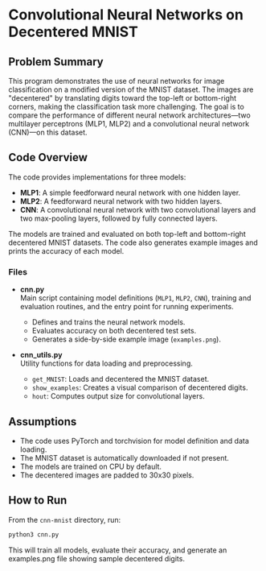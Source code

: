 # Convolutional Neural Networks on Decentered MNIST

## Problem Summary

This program demonstrates the use of neural networks for image classification on a modified version of the MNIST dataset. The images are "decentered" by translating digits toward the top-left or bottom-right corners, making the classification task more challenging. The goal is to compare the performance of different neural network architectures—two multilayer perceptrons (MLP1, MLP2) and a convolutional neural network (CNN)—on this dataset.

## Code Overview

The code provides implementations for three models:
- **MLP1**: A simple feedforward neural network with one hidden layer.
- **MLP2**: A feedforward neural network with two hidden layers.
- **CNN**: A convolutional neural network with two convolutional layers and two max-pooling layers, followed by fully connected layers.

The models are trained and evaluated on both top-left and bottom-right decentered MNIST datasets. The code also generates example images and prints the accuracy of each model.

### Files

- **cnn.py**  
  Main script containing model definitions (`MLP1`, `MLP2`, `CNN`), training and evaluation routines, and the entry point for running experiments.  
  - Defines and trains the neural network models.
  - Evaluates accuracy on both decentered test sets.
  - Generates a side-by-side example image (`examples.png`).

- **cnn_utils.py**  
  Utility functions for data loading and preprocessing.  
  - `get_MNIST`: Loads and decentered the MNIST dataset.
  - `show_examples`: Creates a visual comparison of decentered digits.
  - `hout`: Computes output size for convolutional layers.

## Assumptions

- The code uses PyTorch and torchvision for model definition and data loading.
- The MNIST dataset is automatically downloaded if not present.
- The models are trained on CPU by default.
- The decentered images are padded to 30x30 pixels.

## How to Run

From the `cnn-mnist` directory, run:

```sh
python3 cnn.py
```

This will train all models, evaluate their accuracy, and generate an examples.png file showing sample decentered digits.